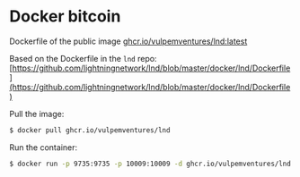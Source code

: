 # Docker bitcoin

Dockerfile of the public image [ghcr.io/vulpemventures/lnd:latest](https://github.com/vulpemventures/docker-lnd/pkgs/container/lnd)

Based on the Dockerfile in the `lnd` repo: [https://github.com/lightningnetwork/lnd/blob/master/docker/lnd/Dockerfile](https://github.com/lightningnetwork/lnd/blob/master/docker/lnd/Dockerfile)

Pull the image:

```bash
$ docker pull ghcr.io/vulpemventures/lnd
```

Run the container:

```bash
$ docker run -p 9735:9735 -p 10009:10009 -d ghcr.io/vulpemventures/lnd <lnd options>
```